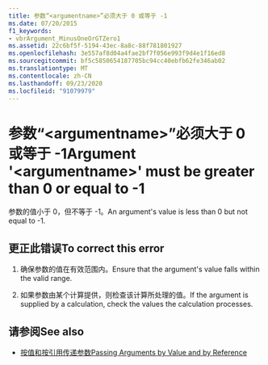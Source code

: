 ```yaml
---
title: 参数“<argumentname>”必须大于 0 或等于 -1
ms.date: 07/20/2015
f1_keywords:
- vbrArgument_MinusOneOrGTZero1
ms.assetid: 22c6bf5f-5194-43ec-8a8c-88f781801927
ms.openlocfilehash: 3e557af8d04a4fae2bf7f056e993f9d4e1f16ed8
ms.sourcegitcommit: bf5c5850654187705bc94cc40ebfb62fe346ab02
ms.translationtype: MT
ms.contentlocale: zh-CN
ms.lasthandoff: 09/23/2020
ms.locfileid: "91079979"
---
```

# <a name="argument-argumentname-must-be-greater-than-0-or-equal-to--1"></a><span data-ttu-id="91257-102">参数“\<argumentname>”必须大于 0 或等于 -1</span><span class="sxs-lookup"><span data-stu-id="91257-102">Argument '\<argumentname>' must be greater than 0 or equal to -1</span></span>

<span data-ttu-id="91257-103">参数的值小于 0，但不等于 -1。</span><span class="sxs-lookup"><span data-stu-id="91257-103">An argument's value is less than 0 but not equal to -1.</span></span>  
  
## <a name="to-correct-this-error"></a><span data-ttu-id="91257-104">更正此错误</span><span class="sxs-lookup"><span data-stu-id="91257-104">To correct this error</span></span>  
  
1. <span data-ttu-id="91257-105">确保参数的值在有效范围内。</span><span class="sxs-lookup"><span data-stu-id="91257-105">Ensure that the argument's value falls within the valid range.</span></span>  
  
2. <span data-ttu-id="91257-106">如果参数由某个计算提供，则检查该计算所处理的值。</span><span class="sxs-lookup"><span data-stu-id="91257-106">If the argument is supplied by a calculation, check the values the calculation processes.</span></span>  
  
## <a name="see-also"></a><span data-ttu-id="91257-107">请参阅</span><span class="sxs-lookup"><span data-stu-id="91257-107">See also</span></span>

- [<span data-ttu-id="91257-108">按值和按引用传递参数</span><span class="sxs-lookup"><span data-stu-id="91257-108">Passing Arguments by Value and by Reference</span></span>](../programming-guide/language-features/procedures/passing-arguments-by-value-and-by-reference.md)
